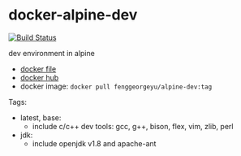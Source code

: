 # docker-alpine-dev

[![Build Status](https://travis-ci.org/fenggeorgeyu/docker-alpine-dev.svg?branch=master)](https://travis-ci.org/fenggeorgeyu/docker-alpine-dev)

dev environment in alpine

* [docker file](https://github.com/fenggeorgeyu/docker-alpine-dev) 
* [docker hub](https://hub.docker.com/r/fenggeorgeyu/alpine-dev) 
* docker image: `docker pull fenggeorgeyu/alpine-dev:tag`

Tags:

* latest, base:
	- include c/c++ dev tools: gcc, g++, bison, flex, vim, zlib, perl
* jdk:
	- include openjdk v1.8 and apache-ant





